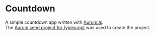# Countdown
A simple countdown app written with [AurumJs](https://aurumjs.org/).  
The [Aurum seed project for typescript](https://github.com/CyberPhoenix90/aurum-seed-typescript) was used to create the project.
